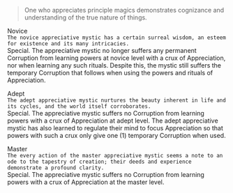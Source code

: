 > One who appreciates principle magics demonstrates cognizance and understanding of the true nature of things.

Novice<br>`The novice appreciative mystic has a certain surreal wisdom, an esteem for existence and its many intricacies.`<br>Special. The appreciative mystic no longer suffers any permanent Corruption from learning powers at novice level with a crux of Appreciation, nor when learning any such rituals. Despite this, the mystic still suffers the temporary Corruption that follows when using the powers and rituals of Appreciation.

Adept<br>`The adept appreciative mystic nurtures the beauty inherent in life and its cycles, and the world itself corroborates.`<br>Special. The appreciative mystic suffers no Corruption from learning powers with a crux of Appreciation at adept level. The adept appreciative mystic has also learned to regulate their mind to focus Appreciation so that powers with such a crux only give one (1) temporary Corruption when used.

Master<br>`The every action of the master appreciative mystic seems a note to an ode to the tapestry of creation; their deeds and experience demonstrate a profound clarity.`<br>Special. The appreciative mystic suffers no Corruption from learning powers with a crux of Appreciation at the master level.